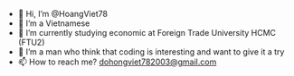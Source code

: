 - 👋 Hi, I’m @HoangViet78
- 👀 I’m a Vietnamese
- 🌱 I’m currently studying economic at Foreign Trade University HCMC (FTU2)
- 💞️ I’m a man who think that coding is interesting and want to give it a try
- 📫 How to reach me? dohongviet782003@gmail.com

<!---
HoangViet78/HoangViet78 is a ✨ special ✨ repository because its `README.md` (this file) appears on your GitHub profile.
You can click the Preview link to take a look at your changes.
--->
